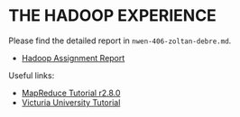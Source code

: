 THE HADOOP EXPERIENCE
=====================

Please find the detailed report in `nwen-406-zoltan-debre.md`.

* [Hadoop Assignment Report](./nwen-406-zoltan-debre.md)

Useful links:

* [MapReduce Tutorial r2.8.0](http://hadoop.apache.org/docs/r2.8.0/hadoop-mapreduce-client/hadoop-mapreduce-client-core/MapReduceTutorial.html)
* [Victuria University Tutorial](https://ecs.victoria.ac.nz/Courses/NWEN406_2017T2/LabTutorial1)
